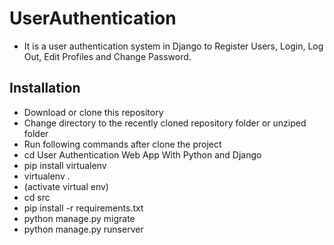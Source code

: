 # UserAuthentication
- It is a user authentication system in Django to Register Users, Login, Log Out, Edit Profiles and Change Password.

## Installation
- Download or clone this repository
- Change directory to the recently cloned repository folder or unziped folder
- Run following commands after clone the project
- cd User Authentication Web App With Python and Django
- pip install virtualenv
- virtualenv .
- (activate virtual env)
- cd src
- pip install -r requirements.txt
- python manage.py migrate
- python manage.py runserver
